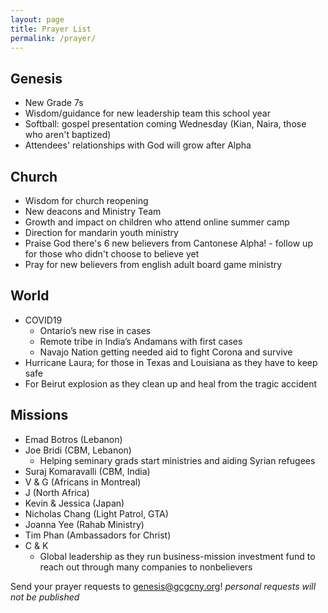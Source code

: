 ```yaml
---
layout: page
title: Prayer List
permalink: /prayer/
---
```


## Genesis 
- New Grade 7s
- Wisdom/guidance for new leadership team this school year
- Softball: gospel presentation coming Wednesday (Kian, Naira, those who aren't baptized)
- Attendees' relationships with God will grow after Alpha


## Church 
- Wisdom for church reopening 
- New deacons and Ministry Team
- Growth and impact on children who attend online summer camp
- Direction for mandarin youth ministry
- Praise God there's 6 new believers from Cantonese Alpha! - follow up for those who didn't choose to believe yet
- Pray for new believers from english adult board game ministry 


## World
- COVID19
  - Ontario’s new rise in cases
  - Remote tribe in India’s Andamans with first cases
  - Navajo Nation getting needed aid to fight Corona and survive
- Hurricane Laura; for those in Texas and Louisiana as they have to keep safe
- For Beirut explosion as they clean up and heal from the tragic accident

  
## Missions
- Emad Botros (Lebanon)
- Joe Bridi (CBM, Lebanon)
  - Helping seminary grads start ministries and aiding Syrian refugees
- Suraj Komaravalli (CBM, India)
- V & G (Africans in Montreal)
- J (North Africa)
- Kevin & Jessica (Japan)
- Nicholas Chang (Light Patrol, GTA)
- Joanna Yee (Rahab Ministry)
- Tim Phan (Ambassadors for Christ)
- C & K 
  - Global leadership as they run business-mission investment fund to reach out through many companies to nonbelievers



Send your prayer requests to [genesis@gcgcny.org](mailto:genesis@gcgcny.org)! *personal requests will not be published*
